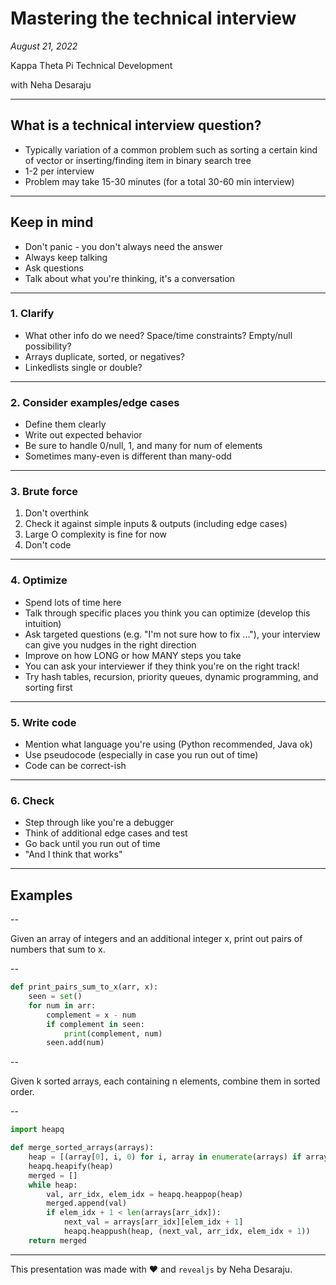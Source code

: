 # Mastering the technical interview

*August 21, 2022*

Kappa Theta Pi Technical Development

with Neha Desaraju

---

## What is a technical interview question?

* Typically variation of a common problem such as sorting a certain kind of vector or inserting/finding item in binary search tree
* 1-2 per interview
* Problem may take 15-30 minutes (for a total 30-60 min interview)

---

## Keep in mind

* Don't panic - you don't always need the answer
* Always keep talking
* Ask questions
* Talk about what you're thinking, it's a conversation

---

### 1. Clarify

* What other info do we need? Space/time constraints? Empty/null possibility?
* Arrays duplicate, sorted, or negatives?
* Linkedlists single or double?

---

### 2. Consider examples/edge cases

* Define them clearly
* Write out expected behavior
* Be sure to handle 0/null, 1, and many for num of elements
* Sometimes many-even is different than many-odd

---

### 3. Brute force

1. Don't overthink
2. Check it against simple inputs & outputs (including edge cases)
3. Large O complexity is fine for now
4. Don't code

---

### 4. Optimize

* Spend lots of time here
* Talk through specific places you think you can optimize (develop this intuition)
* Ask targeted questions (e.g. "I'm not sure how to fix <specific problem>..."), your interview can give you nudges in the right direction
* Improve on how LONG or how MANY steps you take
* You can ask your interviewer if they think you're on the right track!
* Try hash tables, recursion, priority queues, dynamic programming, and sorting first

---

### 5. Write code

* Mention what language you're using (Python recommended, Java ok)
* Use pseudocode (especially in case you run out of time)
* Code can be correct-ish

---

### 6. Check

* Step through like you're a debugger
* Think of additional edge cases and test
* Go back until you run out of time
* "And I think that works"

---

## Examples <!-- .element: class="r-fit-text" -->

--

Given an array of integers and an additional integer x, print out pairs of numbers that sum to x.

--

```python
def print_pairs_sum_to_x(arr, x):
    seen = set()
    for num in arr:
        complement = x - num
        if complement in seen:
            print(complement, num)
        seen.add(num)
```

--

Given k sorted arrays, each containing n elements, combine them in sorted order.

--

```python
import heapq

def merge_sorted_arrays(arrays):
    heap = [(array[0], i, 0) for i, array in enumerate(arrays) if array]
    heapq.heapify(heap)
    merged = []
    while heap:
        val, arr_idx, elem_idx = heapq.heappop(heap)
        merged.append(val)
        if elem_idx + 1 < len(arrays[arr_idx]):
            next_val = arrays[arr_idx][elem_idx + 1]
            heapq.heappush(heap, (next_val, arr_idx, elem_idx + 1))
    return merged
```

---

This presentation was made with ❤️ and `revealjs` by Neha Desaraju.